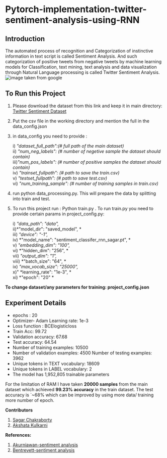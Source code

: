 # Pytorch-implementation-twitter-sentiment-analysis-using-RNN

## Introduction
The automated process of recognition and Categorization of instinctive information in text script is called Sentiment Analysis. And such categorization of positive tweets from negative tweets by machine learning models for Classification, text mining, text analysis and data visualization through Natural Language processing is called Twitter Sentiment Analysis.
![image taken from google](https://user-images.githubusercontent.com/49767657/121781346-dbb30000-cbc1-11eb-809a-a016d7a6092f.png)

## To Run this Project
1. Please download the dataset from this link and keep it in main directory: [Twitter Sentiment Dataset](https://www.kaggle.com/kazanova/sentiment140)
2. Put the csv file in the working directory and mention the full in the data_config.json
3. in data_config you need to provide :

	i) *"dataset_full_path":(# full path of the main dataset)* \
	ii) *"num_neg_labels": (# number of negetive sample the dataset should contain)* \
	iii)*"num_pos_labels": (# number of positive samples the dataset should contain)* \
	iv) *"trainset_fullpath": (# path to save the train.csv)* \
	v)  *"testset_fullpath": (# path to save test.csv)*      \
	vi) *"num_training_sample": (# number of training samples in train.csv)* 
		
4. run python data_processing.py. This will prepare the data by splitting into train and test.
5. To run this project run : Python train.py . To run train.py you need to provide certain params in project_config.py:

	i) *"data_path": "data",* \
	ii)*"model_dir": "saved_model", *\
	iii) *"device": "-1",* \
	iv) *"model_name": "sentiment_classifer_rnn_sagar.pt", *\
	v) *"embedding_dim": "100",* \
	vi) *"hidden_dim": "256", * \
	vii) *"output_dim": "1",* \
	viii) *"batch_size": "64", * \
	ix) *"max_vocab_size": "25000",* \
	x)" *learning_rate": "1e-3", * \
	xi) *"epoch": "20" *

**To change dataset/any parameters for training: project_config.json**

## Experiment Details

- epochs : 20
- Optimizer- Adam Learning rate: 1e-3 
- Loss function : BCElogisticloss
- Train Acc: 99.72
- Validation accuracy: 67.68
- Test accuracy: 64.54 
- Number of training examples: 10500 
- Number of validation examples: 4500 Number of testing examples: 3962
- Unique tokens in TEXT vocabulary: 18609
- Unique tokens in LABEL vocabulary: 2
- The model has 1,952,805 trainable parameters

For the limitation of RAM I have taken **20000 samples** from the main dataset which achieved **99.23% accuracy** in the train dataset.
The test accuracy is `~68% which can be improved by using more data/ training more number of epoch.

**Contributors**
1. [Sagar Chakraborty](https://www.linkedin.com/in/binaryblackhole/)
2. [Akshata Kulkarni](https://www.linkedin.com/in/akshata-kulkarni-3a0005161/)

**References:**
1. [Akurniawan-sentiment analysis](https://github.com/akurniawan/pytorch-sentiment-analysis) 
2. [Bentrevett-sentiment analysis](https://github.com/bentrevett/pytorch-sentiment-analysis)
